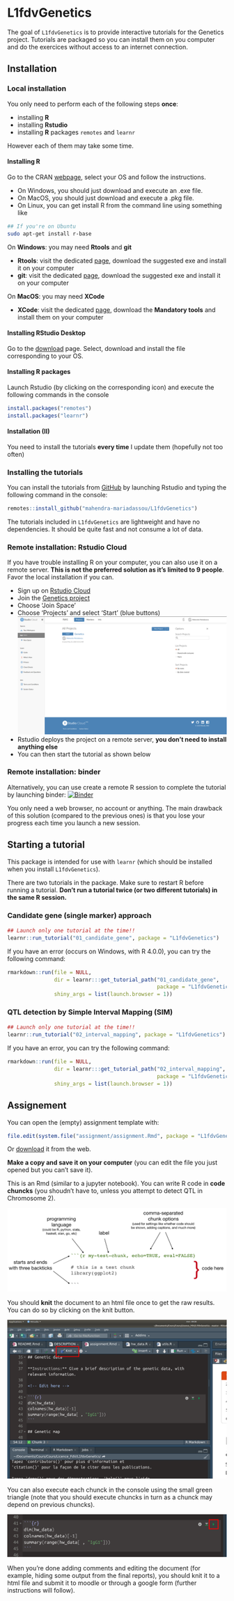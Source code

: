
<!-- README.md is generated from README.Rmd. Please edit that file -->

# L1fdvGenetics

<!-- badges: start -->

<!-- badges: end -->

The goal of `L1fdvGenetics` is to provide interactive tutorials for the
Genetics project. Tutorials are packaged so you can install them on you
computer and do the exercices without access to an internet connection.

## Installation

### Local installation

You only need to perform each of the following steps **once**:

  - installing **R**
  - installing **Rstudio**
  - installing **R** packages `remotes` and `learnr`

However each of them may take some time.

#### Installing R

Go to the CRAN [webpage](https://cran.r-project.org/), select your OS
and follow the instructions.

  - On Windows, you should just download and execute an .exe file.
  - On MacOS, you should just download and execute a .pkg file.
  - On Linux, you can get install R from the command line using
    something like

<!-- end list -->

``` bash
## If you're on Ubuntu
sudo apt-get install r-base
```

On **Windows**: you may need **Rtools** and **git**

  - **Rtools**: visit the dedicated
    [page](https://cran.r-project.org/bin/windows/Rtools/), download the
    suggested exe and install it on your computer
  - **git**: visit the dedicated
    [page](https://git-scm.com/download/win), download the suggested exe
    and install it on your computer

On **MacOS**: you may need **XCode**

  - **XCode**: visit the dedicated
    [page](https://mac.r-project.org/tools/), download the **Mandatory
    tools** and install them on your computer

#### Installing RStudio Desktop

Go to the
[download](https://rstudio.com/products/rstudio/download/#download)
page. Select, download and install the file corresponding to your OS.

#### Installing R packages

Launch Rstudio (by clicking on the corresponding icon) and execute the
following commands in the console

``` r
install.packages("remotes") 
install.packages("learnr") 
```

#### Installation (II)

You need to install the tutorials **every time** I update them
(hopefully not too often)

### Installing the tutorials

You can install the tutorials from [GitHub](https://github.com/) by
launching Rstudio and typing the following command in the console:

``` r
remotes::install_github("mahendra-mariadassou/L1fdvGenetics")
```

The tutorials included in `L1fdvGenetics` are lightweight and have no
dependencies. It should be quite fast and not consume a lot of data.

### Remote installation: Rstudio Cloud

If you have trouble installing R on your computer, you can also use it
on a remote server. **This is not the preferred solution as it’s limited
to 9 people**. Favor the local installation if you can.

  - Sign up on [Rstudio Cloud](https://rstudio.cloud/)
  - Join the [Genetics
    project](https://rstudio.cloud/spaces/71850/join?access_code=Ojh4cBY8MsdNd44weVIZ6u5txVALu8l8wLriT99k)
  - Choose ‘Join Space’
  - Choose ‘Projects’ and select ‘Start’ (blue buttons)
    ![](inst/images/login_screen.png)
  - Rstudio deploys the project on a remote server, **you don’t need to
    install anything else**
  - You can then start the tutorial as shown below

### Remote installation: binder

Alternatively, you can use create a remote R session to complete the
tutorial by launching binder:
[![Binder](https://mybinder.org/badge_logo.svg)](https://mybinder.org/v2/gh/mahendra-mariadassou/L1fdvGenetics/master)

You only need a web browser, no account or anything. The main drawback
of this solution (compared to the previous ones) is that you lose your
progress each time you launch a new session.

## Starting a tutorial

This package is intended for use with `learnr` (which should be
installed when you install `L1fdvGenetics`).

There are two tutorials in the package. Make sure to restart R before
running a tutorial. **Don’t run a tutorial twice (or two different
tutorials) in the same R session.**

### Candidate gene (single marker) approach

``` r
## Launch only one tutorial at the time!!
learnr::run_tutorial("01_candidate_gene", package = "L1fdvGenetics")
```

If you have an error (occurs on Windows, with R 4.0.0), you can try the
following command:

``` r
rmarkdown::run(file = NULL, 
               dir = learnr:::get_tutorial_path("01_candidate_gene",  
                                                package = "L1fdvGenetics"), 
               shiny_args = list(launch.browser = 1))
```

### QTL detection by Simple Interval Mapping (SIM)

``` r
## Launch only one tutorial at the time!!
learnr::run_tutorial("02_interval_mapping", package = "L1fdvGenetics")
```

If you have an error, you can try the following command:

``` r
rmarkdown::run(file = NULL, 
               dir = learnr:::get_tutorial_path("02_interval_mapping",  
                                                package = "L1fdvGenetics"), 
               shiny_args = list(launch.browser = 1))
```

## Assignement

You can open the (empty) assignment template with:

``` r
file.edit(system.file("assignment/assignment.Rmd", package = "L1fdvGenetics"))
```

Or
[download](https://raw.githubusercontent.com/mahendra-mariadassou/L1fdvGenetics/master/inst/assignment/assignment.Rmd)
it from the web.

**Make a copy and save it on your computer** (you can edit the file you
just opened but you can’t save it).

This is an Rmd (similar to a jupyter notebook). You can write R code in
**code chuncks** (you shoudn’t have to, unless you attempt to detect QTL
in Chromosome 2).

![](inst/images/chunk-parts.png)

You should **knit** the document to an html file once to get the raw
results. You can do so by clicking on the knit button.

![](inst/images/knit_button.png)

You can also execute each chunck in the console using the small green
triangle (note that you should execute chuncks in turn as a chunck may
depend on previous chuncks).

![](inst/images/run_code.png)

When you’re done adding comments and editing the document (for example,
hiding some output from the final reports), you should knit it to a html
file and submit it to moodle or through a google form (further
instructions will follow).
